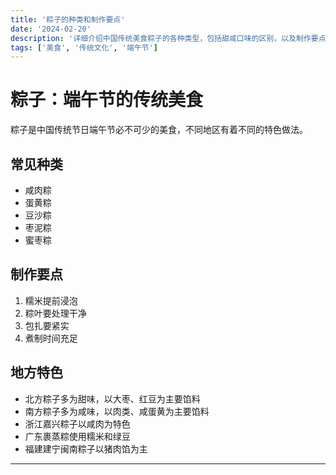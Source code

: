 ```yaml
---
title: '粽子的种类和制作要点'
date: '2024-02-20'
description: '详细介绍中国传统美食粽子的各种类型，包括甜咸口味的区别，以及制作要点和地方特色。'
tags: ['美食', '传统文化', '端午节']
---
```


# 粽子：端午节的传统美食

粽子是中国传统节日端午节必不可少的美食，不同地区有着不同的特色做法。

## 常见种类

- 咸肉粽
- 蛋黄粽
- 豆沙粽
- 枣泥粽
- 蜜枣粽

## 制作要点

1. 糯米提前浸泡
2. 粽叶要处理干净
3. 包扎要紧实
4. 煮制时间充足

## 地方特色

- 北方粽子多为甜味，以大枣、红豆为主要馅料
- 南方粽子多为咸味，以肉类、咸蛋黄为主要馅料
- 浙江嘉兴粽子以咸肉为特色
- 广东裹蒸粽使用糯米和绿豆
- 福建建宁闽南粽子以猪肉馅为主

--- 